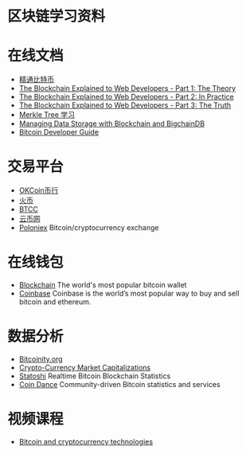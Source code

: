 区块链学习资料
==============

# 在线文档

* [精通比特币](http://zhibimo.com/read/wang-miao/mastering-bitcoin/index.html)
* [The Blockchain Explained to Web Developers - Part 1: The Theory](http://marmelab.com/blog/2016/04/28/blockchain-for-web-developers-the-theory.html)
* [The Blockchain Explained to Web Developers - Part 2: In Practice](http://marmelab.com/blog/2016/05/20/blockchain-for-web-developers-in-practice.html)
* [The Blockchain Explained to Web Developers - Part 3: The Truth](http://marmelab.com/blog/2016/06/14/blockchain-for-web-developers-the-truth.html)
* [Merkle Tree 学习](http://www.cnblogs.com/fengzhiwu/p/5524324.html)
* [Managing Data Storage with Blockchain and BigchainDB](https://www.sitepoint.com/managing-data-storage-with-blockchain-and-bigchaindb/)
* [Bitcoin Developer Guide](https://bitcoin.org/en/developer-guide)

# 交易平台
* [OKCoin币行](https://www.okcoin.cn/)
* [火币](https://www.huobi.com/)
* [BTCC](https://www.btcc.com/)
* [云币网](https://yunbi.com/)
* [Poloniex](https://poloniex.com) Bitcoin/cryptocurrency exchange

# 在线钱包
* [Blockchain](https://blockchain.info/wallet/) The world's most popular bitcoin wallet
* [Coinbase](https://www.coinbase.com/) Coinbase is the world’s most popular way to buy and sell bitcoin and ethereum.

# 数据分析
* [Bitcoinity.org](http://data.bitcoinity.org/)
* [Crypto-Currency Market Capitalizations](https://coinmarketcap.com/)
* [Statoshi](http://statoshi.info/) Realtime Bitcoin Blockchain Statistics
* [Coin Dance](https://coin.dance/) Community-driven Bitcoin statistics and services

# 视频课程
* [Bitcoin and cryptocurrency technologies](http://bitcoinbook.cs.princeton.edu/)
